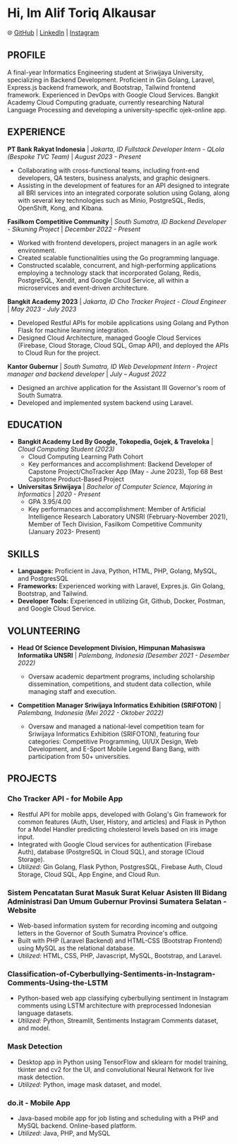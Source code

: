 # Hi, Im Alif Toriq Alkausar

🌐 [GitHub](https://github.com/aliftoriq) | [LinkedIn](www.linkedin.com/in/aliftoriq) | [Instagram](instaram.com/aliftoriq)

## PROFILE
A final-year Informatics Engineering student at Sriwijaya University, specializing in Backend Development. Proficient in Gin Golang, Laravel, Express.js backend framework, and Bootstrap, Tailwind frontend framework. Experienced in DevOps with Google Cloud Services. Bangkit Academy Cloud Computing graduate, currently researching Natural Language Processing and developing a university-specific ojek-online app.

## EXPERIENCE

**PT Bank Rakyat Indonesia** | *Jakarta, ID*
*Fullstack Developer Intern - QLola (Bespoke TVC Team)* | *August 2023 - Present*
- Collaborating with cross-functional teams, including front-end developers, QA testers, business analysts, and graphic designers.
- Assisting in the development of features for an API designed to integrate all BRI services into an integrated corporate solution using Golang, along with several key technologies such as Minio, PostgreSQL, Redis, OpenShift, Kong, and Kibana.

**Fasilkom Competitive Community** | *South Sumatra, ID*
*Backend Developer - Sikuning Project* | *December 2022 - Present*
- Worked with frontend developers, project managers in an agile work environment.
- Created scalable functionalities using the Go programming language.
- Constructed scalable, concurrent, and high-performing applications employing a technology stack that incorporated Golang, Redis, PostgreSQL, Xendit, and Google Cloud Service, all within a microservices and event-driven architecture.

**Bangkit Academy 2023** | *Jakarta, ID*
*Cho Tracker Project - Cloud Engineer* | *May 2023 - July 2023*
- Developed Restful APIs for mobile applications using Golang and Python Flask for machine learning integration.
- Designed Cloud Architecture, managed Google Cloud Services (Firebase, Cloud Storage, Cloud SQL, Gmap API), and deployed the APIs to Cloud Run for the project.

**Kantor Gubernur** | *South Sumatra, ID*
*Web Development Intern - Project manager and backend developer* | *July – August 2022*
- Designed an archive application for the Assistant III Governor's room of South Sumatra.
- Developed and implemented system backend using Laravel.

## EDUCATION
- **Bangkit Academy Led By Google, Tokopedia, Gojek, & Traveloka** | *Cloud Computing Student (2023)*
  - Cloud Computing Learning Path Cohort
  - Key performances and accomplishment: Backend Developer of Capstone Project/ChoTracker App (May - June 2023), Top 68 Best Capstone Product-Based Project
- **Universitas Sriwijaya** | *Bachelor of Computer Science, Majoring in Informatics* | *2020 - Present*
  - GPA 3.95/4.00
  - Key performances and accomplishment: Member of Artificial Intelligence Research Laboratory UNSRI (February-November 2021), Member of Tech Division, Fasilkom Competitive Community (January 2023- Present)

## SKILLS
- **Languages:** Proficient in Java, Python, HTML, PHP, Golang, MySQL, and PostgresSQL
- **Frameworks:** Experienced working with Laravel, Expres.js. Gin Golang, Bootstrap, and Tailwind.
- **Developer Tools:** Experienced in utilizing Git, Github, Docker, Postman, and Google Cloud Service.

## VOLUNTEERING
- **Head Of Science Development Division, Himpunan Mahasiswa Informatika UNSRI** | *Palembang, Indonesia (Desember 2021 - Desember 2022)*
  - Oversaw academic department programs, including scholarship dissemination, competitions, and student data collection, while managing staff and execution.

- **Competition Manager Sriwijaya Informatics Exhibition (SRIFOTON)** | *Palembang, Indonesia (Mei 2022 - Oktober 2022)*
  - Oversaw and managed a national-level competition team for Sriwijaya Informatics Exhibition (SRIFOTON), featuring four categories: Competitive Programming, UI/UX Design, Web Development, and E-Sport Mobile Legend Bang Bang, with participation from 50+ universities.

## PROJECTS

### Cho Tracker API - for Mobile App
- Restful API for mobile apps, developed with Golang's Gin framework for common features (Auth, User, History, and articles) and Flask in Python for a Model Handler predicting cholesterol levels based on iris image input.
- Integrated with Google Cloud services for authentication (Firebase Auth), database (PostgreSQL in Cloud SQL), and storage (Cloud Storage).
- *Utilized:* Gin Golang, Flask Python, PostgresSQL, Firebase Auth, Cloud Storage, Cloud SQL, App Engine, and Cloud Run.

### Sistem Pencatatan Surat Masuk Surat Keluar Asisten III Bidang Administrasi Dan Umum Gubernur Provinsi Sumatera Selatan - Website
- Web-based information system for recording incoming and outgoing letters in the Governor of South Sumatra Province's office.
- Built with PHP (Laravel Backend) and HTML-CSS (Bootstrap Frontend) using MySQL as the relational database.
- *Utilized:* HTML, CSS, PHP, Javascript, MySQL, Bootstrap, and Laravel.

### Classification-of-Cyberbullying-Sentiments-in-Instagram-Comments-Using-the-LSTM
- Python-based web app classifying cyberbullying sentiment in Instagram comments using LSTM architecture with preprocessed Indonesian language datasets.
- *Utilized:* Python, Streamlit, Sentiments Instagram Comments dataset, and model.

### Mask Detection
- Desktop app in Python using TensorFlow and sklearn for model training, tkinter and cv2 for the UI, and convolutional Neural Network for live mask detection.
- *Utilized:* Python, image mask dataset, and model.

### do.it - Mobile App
- Java-based mobile app for job listing and scheduling with a PHP and MySQL backend. Online-based platform.
- *Utilized:* Java, PHP, and MySQL
